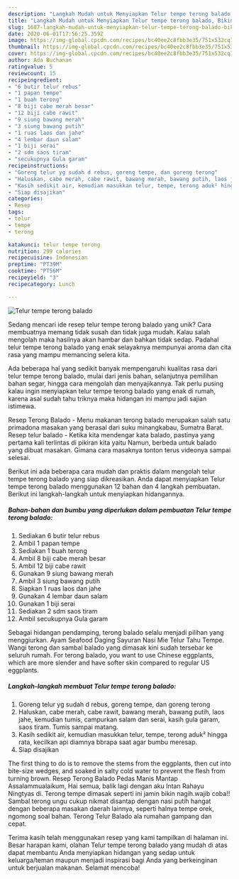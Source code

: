 ```yaml
---
description: "Langkah Mudah untuk Menyiapkan Telur tempe terong balado, Bikin Ngiler"
title: "Langkah Mudah untuk Menyiapkan Telur tempe terong balado, Bikin Ngiler"
slug: 1687-langkah-mudah-untuk-menyiapkan-telur-tempe-terong-balado-bikin-ngiler
date: 2020-06-01T17:56:25.359Z
image: https://img-global.cpcdn.com/recipes/bc40ee2c8fbb3e35/751x532cq70/telur-tempe-terong-balado-foto-resep-utama.jpg
thumbnail: https://img-global.cpcdn.com/recipes/bc40ee2c8fbb3e35/751x532cq70/telur-tempe-terong-balado-foto-resep-utama.jpg
cover: https://img-global.cpcdn.com/recipes/bc40ee2c8fbb3e35/751x532cq70/telur-tempe-terong-balado-foto-resep-utama.jpg
author: Ada Buchanan
ratingvalue: 5
reviewcount: 15
recipeingredient:
- "6 butir telur rebus"
- "1 papan tempe"
- "1 buah terong"
- "8 biji cabe merah besar"
- "12 biji cabe rawit"
- "9 siung bawang merah"
- "3 siung bawang putih"
- "1 ruas laos dan jahe"
- "4 lembar daun salam"
- "1 biji serai"
- "2 sdm saos tiram"
- "secukupnya Gula garam"
recipeinstructions:
- "Goreng telur yg sudah d rebus, goreng tempe, dan goreng terong"
- "Haluskan, cabe merah, cabe rawit, bawang merah, bawang putih, laos jahe, kemudian tumis, campurkan salam dan serai, kasih gula garam, saos tiram. Tumis sampai matang."
- "Kasih sedikit air, kemudian masukkan telur, tempe, terong aduk² hingga rata, kecilkan api diamnya bbrapa saat agar bumbu meresap."
- "Siap disajikan"
categories:
- Resep
tags:
- telur
- tempe
- terong

katakunci: telur tempe terong 
nutrition: 299 calories
recipecuisine: Indonesian
preptime: "PT39M"
cooktime: "PT56M"
recipeyield: "3"
recipecategory: Lunch

---
```



![Telur tempe terong balado](https://img-global.cpcdn.com/recipes/bc40ee2c8fbb3e35/751x532cq70/telur-tempe-terong-balado-foto-resep-utama.jpg)

Sedang mencari ide resep telur tempe terong balado yang unik? Cara membuatnya memang tidak susah dan tidak juga mudah. Kalau salah mengolah maka hasilnya akan hambar dan bahkan tidak sedap. Padahal telur tempe terong balado yang enak selayaknya mempunyai aroma dan cita rasa yang mampu memancing selera kita.

Ada beberapa hal yang sedikit banyak mempengaruhi kualitas rasa dari telur tempe terong balado, mulai dari jenis bahan, selanjutnya pemilihan bahan segar, hingga cara mengolah dan menyajikannya. Tak perlu pusing kalau ingin menyiapkan telur tempe terong balado yang enak di rumah, karena asal sudah tahu triknya maka hidangan ini mampu jadi sajian istimewa.

Resep Terong Balado - Menu makanan terong balado merupakan salah satu primadona masakan yang berasal dari suku minangkabau, Sumatra Barat. Resep telur balado - Ketika kita mendengar kata balado, pastinya yang pertama kali terlintas di pikiran kita yaitu Namun, berbeda untuk balado yang dibuat masakan. Gimana cara masaknya tonton terus videonya sampai selesai.


Berikut ini ada beberapa cara mudah dan praktis dalam mengolah telur tempe terong balado yang siap dikreasikan. Anda dapat menyiapkan Telur tempe terong balado menggunakan 12 bahan dan 4 langkah pembuatan. Berikut ini langkah-langkah untuk menyiapkan hidangannya.

<!--inarticleads1-->

##### Bahan-bahan dan bumbu yang diperlukan dalam pembuatan Telur tempe terong balado:

1. Sediakan 6 butir telur rebus
1. Ambil 1 papan tempe
1. Sediakan 1 buah terong
1. Ambil 8 biji cabe merah besar
1. Ambil 12 biji cabe rawit
1. Gunakan 9 siung bawang merah
1. Ambil 3 siung bawang putih
1. Siapkan 1 ruas laos dan jahe
1. Gunakan 4 lembar daun salam
1. Gunakan 1 biji serai
1. Sediakan 2 sdm saos tiram
1. Ambil secukupnya Gula garam


Sebagai hidangan pendamping, terong balado selalu menjadi pilihan yang menggiurkan. Ayam Seafood Daging Sayuran Nasi Mie Telur Tahu Tempe. Wangi terong dan sambal balado yang dimasak kini sudah tersebar ke seluruh rumah. For terong balado, you want to use Chinese eggplants, which are more slender and have softer skin compared to regular US eggplants. 

<!--inarticleads2-->

##### Langkah-langkah membuat Telur tempe terong balado:

1. Goreng telur yg sudah d rebus, goreng tempe, dan goreng terong
1. Haluskan, cabe merah, cabe rawit, bawang merah, bawang putih, laos jahe, kemudian tumis, campurkan salam dan serai, kasih gula garam, saos tiram. Tumis sampai matang.
1. Kasih sedikit air, kemudian masukkan telur, tempe, terong aduk² hingga rata, kecilkan api diamnya bbrapa saat agar bumbu meresap.
1. Siap disajikan


The first thing to do is to remove the stems from the eggplants, then cut into bite-size wedges, and soaked in salty cold water to prevent the flesh from turning brown. Resep Terong Balado Pedas Manis Mantap Assalammualaikum, Hai semua, balik lagi dengan aku Intan Rahayu Ningtyas di. Terong tempe dimasak seperti ini jamin bikin nagih.wajib coba!! Sambal terong ungu cukup nikmat disantap dengan nasi putih hangat dengan beberapa masakan daerah lainnya, seperti halnya tempe orek, ngomong soal bahan. Terong Telur Balado ala rumahan gampang dan cepat. 

Terima kasih telah menggunakan resep yang kami tampilkan di halaman ini. Besar harapan kami, olahan Telur tempe terong balado yang mudah di atas dapat membantu Anda menyiapkan hidangan yang sedap untuk keluarga/teman maupun menjadi inspirasi bagi Anda yang berkeinginan untuk berjualan makanan. Selamat mencoba!
